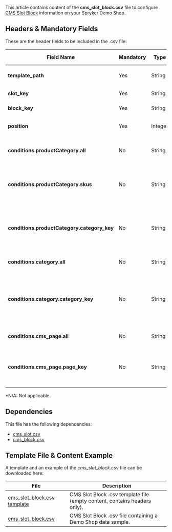 This article contains content of the **cms_slot_block.csv** file to configure [CMS Slot Block](https://documentation.spryker.com/docs/templates-slots) information on your Spryker Demo Shop.

## Headers & Mandatory Fields 
These are the header fields to be included in the .csv file:

| Field Name | Mandatory | Type | Other Requirements/Comments | Description |
| --- | --- | --- | --- | --- |
| **template_path** | Yes | String |Must be a valid path to a twig template. | Path to the Twig file template. |
| **slot_key** | Yes | String |N/A* | Slot key identifier. |
| **block_key** | Yes | String |N/A |Block key identifier.  |
| **position** | Yes | Integer |N/A | Position of the block in the slot. |
| **conditions.productCategory.all** | No | String |N/A | Conditions for all product categories. |
| **conditions.productCategory.skus** | No | String |N/A | Conditions for product category and product SKUs. |
| **conditions.productCategory.category_key** | No | String |N/A | Conditions for product category and category key identifiers. |
| **conditions.category.all** | No | String |N/A | Conditions for all categories. |
| **conditions.category.category_key** | No | String |N/A |Conditions for categories and product category key identifiers.  |
| **conditions.cms_page.all** | No | String |N/A | Conditions for all CMS pages. |
| **conditions.cms_page.page_key** | No | String |N/A | Conditions for Page key identifiers and CMS pages. |
*N/A: Not applicable.

## Dependencies

This file has the following dependencies:
*   [cms_slot.csv](https://documentation.spryker.com/docs/file-details-cms-slotcsv)
*   [cms_block.csv](https://documentation.spryker.com/docs/file-details-cms-blockcsv)

## Template File & Content Example
A template and an example of the *cms_slot_block.csv*  file can be downloaded here:

| File | Description |
| --- | --- |
| [cms_slot_block.csv template](https://spryker.s3.eu-central-1.amazonaws.com/docs/Developer+Guide/Back-End/Data+Manipulation/Data+Ingestion/Data+Import/Data+Import+Categories/Content+Management/Template+cms_slot_block.csv) | CMS Slot Block .csv template file (empty content, contains headers only). |
| [cms_slot_block.csv](https://spryker.s3.eu-central-1.amazonaws.com/docs/Developer+Guide/Back-End/Data+Manipulation/Data+Ingestion/Data+Import/Data+Import+Categories/Content+Management/cms_slot_block.csv) | CMS Slot Block .csv file containing a Demo Shop data sample. |